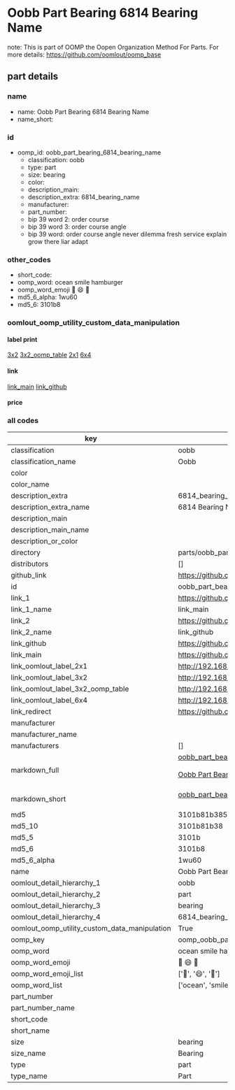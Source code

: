 # Oobb Part Bearing 6814 Bearing Name  

note: This is part of OOMP the Oopen Organization Method For Parts. For more details: https://github.com/oomlout/oomp_base

##  part details
  







### name
* name: Oobb Part Bearing 6814 Bearing Name
* name_short: 
### id
* oomp_id: oobb_part_bearing_6814_bearing_name
  * classification: oobb
  * type: part
  * size: bearing
  * color: 
  * description_main: 
  * description_extra: 6814_bearing_name
  * manufacturer: 
  * part_number: 
  * bip 39 word 2: order course
  * bip 39 word 3: order course angle
  * bip 39 word: order course angle never dilemma fresh service explain grow there liar adapt

### other_codes
* short_code: 
* oomp_word: ocean smile hamburger
* oomp_word_emoji :ocean: :smile: :hamburger:
* md5_6_alpha: 1wu60
* md5_6: 3101b8






### oomlout_oomp_utility_custom_data_manipulation
#### label print
[3x2](http://192.168.1.245:1112/?label=oomp%201wu60)
[3x2_oomp_table](http://192.168.1.108:1112/?label=oomp%201wu60)
[2x1](http://192.168.1.242:1112/?label=oomp%201wu60)
[6x4](http://192.168.1.55:1112/?label=oomp%201wu60)    

#### link

[link_main](https://github.com/oomlout/oomlout_oomp_version_1_messy/tree/main/parts/oobb_part_bearing_6814_bearing_name) [link_github](https://github.com/oomlout/oomlout_oomp_version_1_messy/tree/main/parts/oobb_part_bearing_6814_bearing_name)                             

#### price







### all codes 
| key | value |  
| --- | --- |  
| classification | oobb |  
| classification_name | Oobb |  
| color |  |  
| color_name |  |  
| description_extra | 6814_bearing_name |  
| description_extra_name | 6814 Bearing Name |  
| description_main |  |  
| description_main_name |  |  
| description_or_color |   |  
| directory | parts/oobb_part_bearing_6814_bearing_name |  
| distributors | [] |  
| github_link | https://github.com/oomlout/oomlout_oomp_part_src/tree/main/parts/oobb_part_bearing_6814_bearing_name |  
| id | oobb_part_bearing_6814_bearing_name |  
| link_1 | https://github.com/oomlout/oomlout_oomp_version_1_messy/tree/main/parts/oobb_part_bearing_6814_bearing_name |  
| link_1_name | link_main |  
| link_2 | https://github.com/oomlout/oomlout_oomp_version_1_messy/tree/main/parts/oobb_part_bearing_6814_bearing_name |  
| link_2_name | link_github |  
| link_github | https://github.com/oomlout/oomlout_oomp_version_1_messy/tree/main/parts/oobb_part_bearing_6814_bearing_name |  
| link_main | https://github.com/oomlout/oomlout_oomp_version_1_messy/tree/main/parts/oobb_part_bearing_6814_bearing_name |  
| link_oomlout_label_2x1 | http://192.168.1.242:1112/?label=oomp%201wu60 |  
| link_oomlout_label_3x2 | http://192.168.1.245:1112/?label=oomp%201wu60 |  
| link_oomlout_label_3x2_oomp_table | http://192.168.1.108:1112/?label=oomp%201wu60 |  
| link_oomlout_label_6x4 | http://192.168.1.55:1112/?label=oomp%201wu60 |  
| link_redirect | https://github.com/oomlout/oomlout_oomp_version_1_messy/tree/main/parts/oobb_part_bearing_6814_bearing_name |  
| manufacturer |  |  
| manufacturer_name |  |  
| manufacturers | [] |  
| markdown_full | [oobb_part_bearing_6814_bearing_name](none)<br>[](none)<br>[Oobb Part Bearing 6814 Bearing Name](none)<br><br> |  
| markdown_short | [oobb_part_bearing_6814_bearing_name](none)<br><br> |  
| md5 | 3101b81b38509885731f1950118c54e1 |  
| md5_10 | 3101b81b38 |  
| md5_5 | 3101b |  
| md5_6 | 3101b8 |  
| md5_6_alpha | 1wu60 |  
| name | Oobb Part Bearing 6814 Bearing Name |  
| oomlout_detail_hierarchy_1 | oobb |  
| oomlout_detail_hierarchy_2 | part |  
| oomlout_detail_hierarchy_3 | bearing |  
| oomlout_detail_hierarchy_4 | 6814_bearing_name |  
| oomlout_oomp_utility_custom_data_manipulation | True |  
| oomp_key | oomp_oobb_part_bearing_6814_bearing_name |  
| oomp_word | ocean smile hamburger |  
| oomp_word_emoji | :ocean: :smile: :hamburger: |  
| oomp_word_emoji_list | [':ocean:', ':smile:', ':hamburger:'] |  
| oomp_word_list | ['ocean', 'smile', 'hamburger'] |  
| part_number |  |  
| part_number_name |  |  
| short_code |  |  
| short_name |  |  
| size | bearing |  
| size_name | Bearing |  
| type | part |  
| type_name | Part |  
